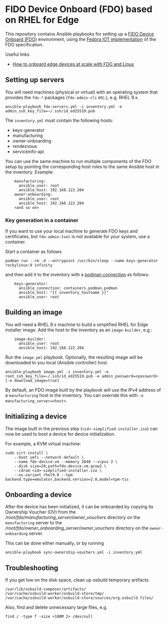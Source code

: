 # FIDO Device Onboard (FDO) based on RHEL for Edge

This repository contains Ansible playbooks for setting up a [FIDO Device Onboard (FDO)](https://fidoalliance.org/specifications/download-iot-specifications/) environment, using the [Fedora IOT implementation](https://github.com/fedora-iot/fido-device-onboard-rs/) of the FDO specification.

Useful links

* [How to onboard edge devices at scale with FDO and Linux](https://www.redhat.com/sysadmin/edge-device-onboarding-fdo)

## Setting up servers

You will need machines (physical or virtual) with an operating system that provides the `fdo-*` packages (`fdo-admin-cli` etc.), e.g. RHEL 9.x.

```
ansible-playbook fdo-servers.yml -i inventory.yml -e admin_ssh_key_file=~/.ssh/id_ed25519.pub
```

The `inventory.yml` must contain the following hosts:

* keys-generator
* manufacturing
* owner-onboarding
* rendezvous
* serviceinfo-api

You can use the same machine to run multiple components of the FDO setup by pointing the corresponding host roles to the same Ansible host in the inventory. Example:

```
    manufacturing:
      ansible_user: root
      ansible_host: 192.168.122.204
    owner-onboarding:
      ansible_user: root
      ansible_host: 192.168.122.204
    <and so on>
```

### Key generation in a container

If you want to use your local machine to generate FDO keys and certificates, but `fdo-admin-tool` is not available for your system, use a container.

Start a container as follows

```
podman run --rm -d --entrypoint /usr/bin/sleep --name keys-generator rockylinux:9 infinity
```

and then add it to the inventory with a [podman connection](https://docs.ansible.com/ansible/latest/collections/containers/podman/podman_connection.html) as follows:

```
    keys-generator:
      ansible_connection: containers.podman.podman
      ansible_host: "{{ inventory_hostname }}"
      ansible_user: root
```

## Building an image

You will need a RHEL 9.x machine to build a simplified RHEL for Edge installer image. Add the host to the inventory as an `image-builder`, e.g.:

```
    image-builder:
      ansible_user: root
      ansible_host: 192.168.122.204
```

Run the `image.yml` playbook. Optionally, the resulting image will be downloaded to you local (Ansible controller) host.

```
ansible-playbook image.yml -i inventory.yml -e root_ssh_key_file=~/.ssh/id_ed25519.pub -e admin_password=<password> [-e download_image=true]
```

By default, an FDO image built by the playbook will use the IPv4 address of a `manufacturing` host in the inventory. You can override this with `-e manufacturing_server=<host>`.

## Initializing a device

The image built in the previous step (`<id>-simplified-installer.iso`) can now be used to boot a device for device initialization.

For example, a KVM virtual machine:

```
sudo virt-install \
    --boot uefi --network default \
    --name fdo-device-vm --memory 2048 --vcpus 2 \
    --disk size=20,path=fdo-device-vm.qcow2 \
    --cdrom <id>-simplified-installer.iso \
    --os-variant rhel9.0 --tpm backend.type=emulator,backend.version=2.0,model=tpm-tis
```

## Onboarding a device

After the device has been initialized, it can be onboarded by copying its Ownership Voucher (OV) from the _/root/fdo/manufacturing_server/owner_vouchers_ directory on the `manufacturing` server to the _/root/fdo/owner_onboarding_server/owner_vouchers_ directory on the `owner-onboarding` server.

This can be done either manually, or by running

```
ansible-playbook sync-ownership-vouchers.yml -i inventory.yml
```

## Troubleshooting

If you get low on the disk space, clean up osbuild temporary artifacts.

```
/var/lib/osbuild-composer/artifacts/
/var/cache/osbuild-worker/osbuild-store/tmp/
/var/cache/osbuild-worker/osbuild-store/sources/org.osbuild.files/
```

Also, find and delete unnecessary large files, e.g.

```
find / -type f -size +100M 2> /dev/null
```

